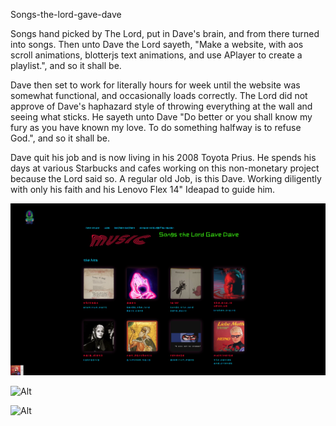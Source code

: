 Songs-the-lord-gave-dave

Songs hand picked by The Lord, put in Dave's brain, and from there turned into songs.
Then unto Dave the Lord sayeth, "Make a website, with aos scroll animations, blotterjs text animations, and use APlayer to create a playlist.", and so it shall be.

Dave then set to work for literally hours for week until the website was somewhat functional, and occasionally loads correctly. 
The Lord did not approve of Dave's haphazard style of throwing everything at the wall and seeing what sticks. He sayeth unto Dave "Do better or you shall know my fury as you have known my love. To do something halfway is to refuse God.", and so it shall be.

Dave quit his job and is now living in his 2008 Toyota Prius. He spends his days at various Starbucks and cafes working on this non-monetary project because the Lord said so.
A regular old Job, is this Dave. Working diligently with only his faith and his Lenovo Flex 14" Ideapad to guide him.


![Alt](https://github.com/bafflingscience/songs-the-lord-gave-dave/blob/main/src/public/assets/images/screenshot.png)

![Alt](https://github.com/bafflingscience/songs-the-lord-gave-dave/blob/main/src/public/assets/images/blob/main/skreenshot.png)

![Alt](https://github.com/bafflingscience/songs-the-lord-gave-dave/blob/main/src/public/assets/images/blob/main/green-devil.png)
